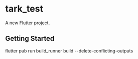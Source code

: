 # tark_test

A new Flutter project.

## Getting Started

flutter pub run build_runner build --delete-conflicting-outputs
